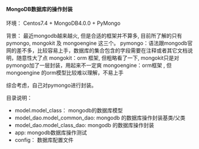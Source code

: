 #### MongoDB数据库的操作封装

环境： Centos7.4 + MongoDB4.0.0 + PyMongo

背景： 最近mongodb越来越火, 但是合适的框架并不算多, 目前所了解的只有pymongo, mongokit 及 mongoengine 这三个。
pymongo：语法跟mongodb官网的差不多，比较容易上手，数据库的集合包含的字段需要在注释或者其它文档说明，随意性大了点
mongokit：orm 框架, 但粗略看了一下, mongokit只是对pymongo加了一层封装，用起来不一定爽
mongoengine：orm框架 , 但 mongoengine 的orm模型比较难以理解，不易上手

综合考虑，自己对pymongo进行封装。

目录说明：
 - model.model_class： mongodb的数据库模型
 - model_dao.model_common_dao: mongodb 的数据库操作封装基类/父类
 - model_dao.model_class_dao: mongodb 的数据库操作封装
 - app: mongodb数据库操作测试
 - config： 数据库配置文件

